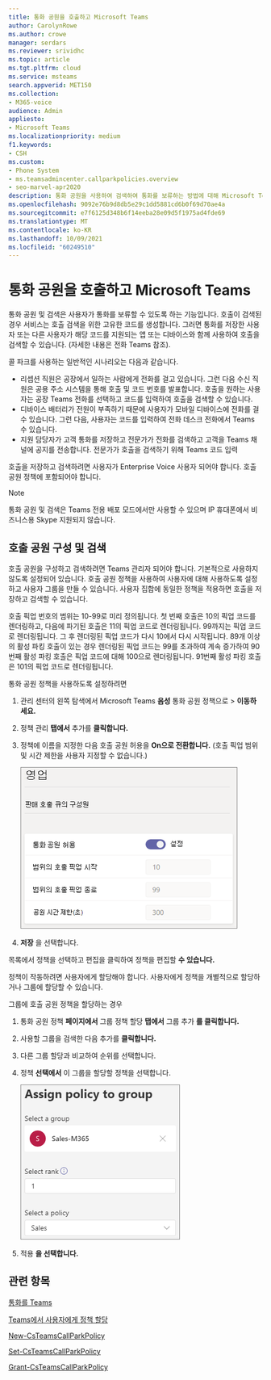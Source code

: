 ```yaml
---
title: 통화 공원을 호출하고 Microsoft Teams
author: CarolynRowe
ms.author: crowe
manager: serdars
ms.reviewer: srividhc
ms.topic: article
ms.tgt.pltfrm: cloud
ms.service: msteams
search.appverid: MET150
ms.collection:
- M365-voice
audience: Admin
appliesto:
- Microsoft Teams
ms.localizationpriority: medium
f1.keywords:
- CSH
ms.custom:
- Phone System
- ms.teamsadmincenter.callparkpolicies.overview
- seo-marvel-apr2020
description: 통화 공원을 사용하여 검색하여 통화를 보류하는 방법에 대해 Microsoft Teams.
ms.openlocfilehash: 9092e76b9d8db5e29c1dd5881cd6b0f69d70ae4a
ms.sourcegitcommit: e7f6125d348b6f14eeba28e09d5f1975ad4fde69
ms.translationtype: MT
ms.contentlocale: ko-KR
ms.lasthandoff: 10/09/2021
ms.locfileid: "60249510"
---
```

# <a name="call-park-and-retrieve-in-microsoft-teams"></a>통화 공원을 호출하고 Microsoft Teams

통화 공원 및 검색은 사용자가 통화를 보류할 수 있도록 하는 기능입니다. 호출이 검색된 경우 서비스는 호출 검색을 위한 고유한 코드를 생성합니다. 그러면 통화를 저장한 사용자 또는 다른 사용자가 해당 코드를 지원되는 앱 또는 디바이스와 함께 사용하여 호출을 검색할 수 있습니다. (자세한 [](https://support.office.com/article/park-a-call-in-teams-8538c063-d676-4e9a-8045-fc3b7299bb2f) 내용은 전화 Teams 참조).

콜 파크를 사용하는 일반적인 시나리오는 다음과 같습니다.

- 리셉션 직원은 공장에서 일하는 사람에게 전화를 걸고 있습니다. 그런 다음 수신 직원은 공용 주소 시스템을 통해 호출 및 코드 번호를 발표합니다. 호출을 원하는 사용자는 공장 Teams 전화를 선택하고 코드를 입력하여 호출을 검색할 수 있습니다.
- 디바이스 배터리가 전원이 부족하기 때문에 사용자가 모바일 디바이스에 전화를 걸 수 있습니다. 그런 다음, 사용자는 코드를 입력하여 전화 데스크 전화에서 Teams 수 있습니다.
- 지원 담당자가 고객 통화를 저장하고 전문가가 전화를 검색하고 고객을 Teams 채널에 공지를 전송합니다. 전문가가 호출을 검색하기 위해 Teams 코드 입력

호출을 저장하고 검색하려면 사용자가 Enterprise Voice 사용자 되어야 합니다. 호출 공원 정책에 포함되어야 합니다.

> [!NOTE]
> 통화 공원 및 검색은 [](teams-and-skypeforbusiness-coexistence-and-interoperability.md) Teams 전용 배포 모드에서만 사용할 수 있으며 IP 휴대폰에서 비즈니스용 Skype 지원되지 않습니다.

## <a name="configure-call-park-and-retrieve"></a>호출 공원 구성 및 검색

호출 공원을 구성하고 검색하려면 Teams 관리자 되어야 합니다. 기본적으로 사용하지 않도록 설정되어 있습니다. 호출 공원 정책을 사용하여 사용자에 대해 사용하도록 설정하고 사용자 그룹을 만들 수 있습니다. 사용자 집합에 동일한 정책을 적용하면 호출을 저장하고 검색할 수 있습니다.

호출 픽업 번호의 범위는 10-99로 미리 정의됩니다. 첫 번째 호출은 10의 픽업 코드를 렌더링하고, 다음에 파기된 호출은 11의 픽업 코드로 렌더링됩니다. 99까지는 픽업 코드로 렌더링됩니다. 그 후 렌더링된 픽업 코드가 다시 10에서 다시 시작됩니다.  89개 이상의 활성 파킹 호출이 있는 경우 렌더링된 픽업 코드는 99를 초과하여 계속 증가하여 90번째 활성 파킹 호출은 픽업 코드에 대해 100으로 렌더링됩니다. 91번째 활성 파킹 호출은 101의 픽업 코드로 렌더링됩니다.

통화 공원 정책을 사용하도록 설정하려면

1. 관리 센터의 왼쪽 탐색에서 Microsoft Teams **음성** 통화 공원 정책으로  >  **이동하세요.**
2. 정책 관리 **탭에서** 추가를 **클릭합니다.**
3. 정책에 이름을 지정한 다음  호출 공원 허용을 **On으로 전환합니다.** (호출 픽업 범위 및 시간 제한을 사용자 지정할 수 없습니다.)

    ![통화 공원 정책 설정 스크린샷.](media/call-park-add-policy.png)

4. **저장** 을 선택합니다.

목록에서 정책을 선택하고 편집을 클릭하여 정책을 편집할 **수 있습니다.**

정책이 작동하려면 사용자에게 할당해야 합니다. 사용자에게 [](assign-policies.md) 정책을 개별적으로 할당하거나 그룹에 할당할 수 있습니다.

그룹에 호출 공원 정책을 할당하는 경우

1. 통화 공원 정책 **페이지에서** 그룹 정책 할당 **탭에서** 그룹 추가 **를 클릭합니다.**
2. 사용할 그룹을 검색한 다음 추가를 **클릭합니다.**
3. 다른 그룹 할당과 비교하여 순위를 선택합니다.
4. 정책 **선택에서** 이 그룹을 할당할 정책을 선택합니다.

    ![park 정책 이미지.](media/call-park-assign-policy-to-group.png)

5. 적용 **을 선택합니다.**

## <a name="related-topics"></a>관련 항목

[통화를 Teams](https://support.office.com/article/park-a-call-in-teams-8538c063-d676-4e9a-8045-fc3b7299bb2f)

[Teams에서 사용자에게 정책 할당](assign-policies.md)

[New-CsTeamsCallParkPolicy](/powershell/module/skype/new-csteamscallparkpolicy)

[Set-CsTeamsCallParkPolicy](/powershell/module/skype/set-csteamscallparkpolicy)

[Grant-CsTeamsCallParkPolicy](/powershell/module/skype/grant-csteamscallparkpolicy)
